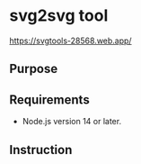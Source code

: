 # svg2svg tool

https://svgtools-28568.web.app/

## Purpose



## Requirements 

- Node.js version 14 or later.

## Instruction
